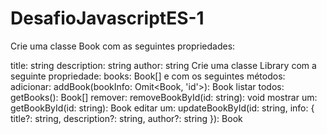 # DesafioJavascriptES-1

Crie uma classe Book com as seguintes propriedades:

title: string
description: string
author: string
Crie uma classe Library com a seguinte propriedade:
books: Book[]
e com os seguintes métodos:
adicionar: addBook(bookInfo: Omit<Book, 'id'>): Book
listar todos: getBooks(): Book[]
remover: removeBookById(id: string): void
mostrar um: getBookById(id: string): Book
editar um: updateBookById(id: string, info: { title?: string, description?: string, author?: string }): Book
